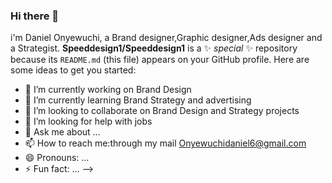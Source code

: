 ### Hi there 👋
i'm Daniel Onyewuchi, a Brand designer,Graphic designer,Ads designer and a Strategist. 
**Speeddesign1/Speeddesign1** is a ✨ _special_ ✨ repository because its `README.md` (this file) appears on your GitHub profile.
Here are some ideas to get you started:

- 🔭 I’m currently working on Brand Design 
- 🌱 I’m currently learning Brand Strategy and advertising 
- 👯 I’m looking to collaborate on Brand Design and Strategy projects 
- 🤔 I’m looking for help with jobs
- 💬 Ask me about ...
- 📫 How to reach me:through my mail Onyewuchidaniel6@gmail.com 
- 😄 Pronouns: ...
- ⚡ Fun fact: ... 
-->
